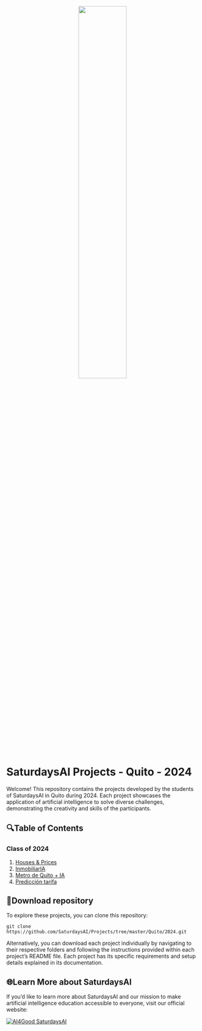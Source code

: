 <p align="center"><img width="50%" src="https://saturdaysai.github.io/saturdaysai/images/logo.png" /></p>

# SaturdaysAI Projects - Quito - 2024

Welcome! This repository contains the projects developed by the students of SaturdaysAI in Quito during 2024. Each project showcases the application of artificial intelligence to solve diverse challenges, demonstrating the creativity and skills of the participants.

## 🔍Table of Contents

### Class of 2024

1) [Houses & Prices](https://github.com/SaturdaysAI/Projects/tree/master/Quito/2024/Houses-PricesUIO-main)
2) [InmobiliarIA](https://github.com/SaturdaysAI/Projects/tree/master/Quito/2024/inmobiliaria-main)
3) [Metro de Quito + IA](https://github.com/SaturdaysAI/Projects/tree/master/Quito/2024/metroQuitoPY-main)
4) [Predicción tarifa](https://github.com/SaturdaysAI/Projects/tree/master/Quito/2024/saturdays-autos-main)

## 💾Download repository

To explore these projects, you can clone this repository:
```
git clone https://github.com/SaturdaysAI/Projects/tree/master/Quito/2024.git
```
Alternatively, you can download each project individually by navigating to their respective folders and following the instructions provided within each project’s README file.
Each project has its specific requirements and setup details explained in its documentation.

## 🌐Learn More about SaturdaysAI

If you’d like to learn more about SaturdaysAI and our mission to make artificial intelligence education accessible to everyone, visit our official website:

[![AI4Good SaturdaysAI](https://img.shields.io/badge/AI4Good-SaturdaysAI-orange)](https://saturdays.ai/)
